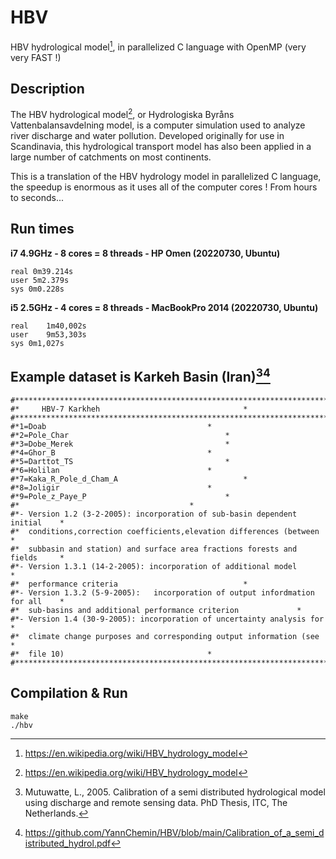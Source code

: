 # HBV
HBV hydrological model[^1], in parallelized C language with OpenMP (very very FAST !)

## Description

The HBV hydrological model[^1], or Hydrologiska Byråns Vattenbalansavdelning model, is a computer simulation used to analyze river discharge and water pollution. Developed originally for use in Scandinavia, this hydrological transport model has also been applied in a large number of catchments on most continents.

This is a translation of the HBV hydrology model in parallelized C language, the speedup is enormous as it uses all of the computer cores ! From hours to seconds...

## Run times

**i7 4.9GHz - 8 cores = 8 threads - HP Omen (20220730, Ubuntu)**

```
real 0m39.214s
user 5m2.379s
sys 0m0.228s
```

**i5 2.5GHz - 4 cores = 8 threads - MacBookPro 2014 (20220730, Ubuntu)**

```
real	1m40,002s
user	9m53,303s
sys	0m1,027s
```

## Example dataset is Karkeh Basin (Iran)[^2][^3] 

```
#********************************************************************************
#*     HBV-7 Karkheh								*
#********************************************************************************
#*1=Doab									*
#*2=Pole_Char									*
#*3=Dobe_Merek									*
#*4=Ghor_B									*
#*5=Darttot_TS									*
#*6=Holilan									*
#*7=Kaka_R_Pole_d_Cham_A							*
#*8=Joligir									*
#*9=Pole_z_Paye_P								*
#*										*
#*- Version 1.2 (3-2-2005): incorporation of sub-basin dependent initial	*
#*	conditions,correction coefficients,elevation differences (between	*
#*	subbasin and station) and surface area fractions forests and fields 	*
#*- Version 1.3.1 (14-2-2005): incorporation of additional model 		*
#*	performance criteria							*
#*- Version 1.3.2 (5-9-2005):	incorporation of output infordmation for all	*
#*	sub-basins and additional performance criterion				*
#*- Version 1.4 (30-9-2005): incorporation of uncertainty analysis for		*
#*	climate change purposes and corresponding output information (see	*
#*	file 10)								*
#********************************************************************************
```

## Compilation & Run

```
make
./hbv
```



[^1]: https://en.wikipedia.org/wiki/HBV_hydrology_model
[^2]: Mutuwatte, L., 2005. Calibration of a semi distributed hydrological model using discharge and remote sensing data. PhD Thesis, ITC, The Netherlands.
[^3]: https://github.com/YannChemin/HBV/blob/main/Calibration_of_a_semi_distributed_hydrol.pdf
